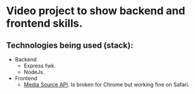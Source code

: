 # Video project to show backend and frontend skills.

## Technologies being used (stack):
* Backend
    * Express fwk.
    * NodeJs.
* Frontend
    * [Media Source API](https://developer.mozilla.org/en-US/docs/Web/API/MediaSource).
        Is broken for Chrome but working fine on Safari.